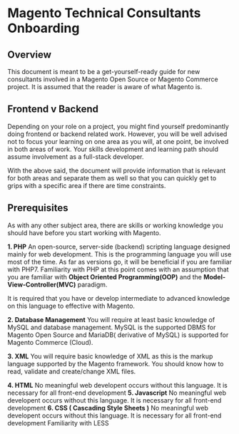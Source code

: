
# Magento Technical Consultants Onboarding
 
## Overview
 This document is meant to be a get-yourself-ready guide for new consultants involved in a Magento Open Source or Magento Commerce project. It is assumed that the reader is aware of what Magento is.

## Frontend v Backend
Depending on your role on a project, you might find yourself predominantly doing frontend or backend related work. However, you will be well advised not to focus your learning on one area as you will, at one point, be involved in both areas of work. Your skills development and learning path should assume involvement as a full-stack developer. 

With the above said, the document will provide information that is relevant for both areas and separate them as well so that you can quickly get to grips with a specific area if there are time constraints.

## Prerequisites
As with any other subject area, there are skills or working knowledge you should have before you start working with Magento. 

 **1. PHP**
	 An open-source, server-side (backend) scripting language designed mainly for web development. This is the programming language you will use most of the time. As far as versions go, it will be beneficial if you are familiar with PHP7. Familiarity with PHP at this point comes with an assumption that you are familiar with **Object Oriented Programming(OOP)** and the **Model-View-Controller(MVC)** paradigm. 
	 
It is required that you have or develop intermediate to advanced knowledge on this language to effective with Magento. 

**2. Database Management**
    You will require at least basic knowledge of MySQL and database management. MySQL is the supported DBMS for Magento Open Source and MariaDB( derivative of MySQL) is supported for Magento Commerce (Cloud). 
  
  **3. XML**
    You will require basic knowledge of XML as this is the markup language supported by the Magento framework. You should know how to read, validate and create/change XML files. 
  
  **4. HTML**
	  No meaningful web developent occurs without this language. It is necessary for all front-end development
 **5. Javascript** 
	 No meaningful web developent occurs without this language. It is necessary for all front-end development
**6. CSS ( Cascading Style Sheets )**
	 No meaningful web developent occurs without this language. It is necessary for all front-end development
	 Familiarity with LESS

<!--stackedit_data:
eyJoaXN0b3J5IjpbLTc3NTg1NTE4NiwtNzEzNDIzMzA5LC0xNj
M2NjA5ODI1XX0=
-->